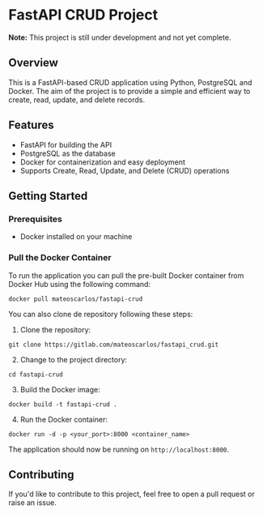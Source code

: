 # FastAPI CRUD Project

**Note:** This project is still under development and not yet complete.

## Overview

This is a FastAPI-based CRUD application using Python, PostgreSQL and Docker. The aim of the project is to provide a simple and efficient way to create, read, update, and delete records.

## Features

- FastAPI for building the API
- PostgreSQL as the database
- Docker for containerization and easy deployment
- Supports Create, Read, Update, and Delete (CRUD) operations

## Getting Started

### Prerequisites

- Docker installed on your machine


### Pull the Docker Container

To run the application you can pull the pre-built Docker container from Docker Hub using the following command:
```
docker pull mateoscarlos/fastapi-crud
```  

You can also clone de repository following these steps: 

1. Clone the repository:
```
git clone https://gitlab.com/mateoscarlos/fastapi_crud.git
```

2. Change to the project directory:
```
cd fastapi-crud
```

3. Build the Docker image:
```
docker build -t fastapi-crud .
```
4. Run the Docker container:
```
docker run -d -p <your_port>:8000 <container_name>
```

The application should now be running on `http://localhost:8000`.


## Contributing

If you'd like to contribute to this project, feel free to open a pull request or raise an issue.
